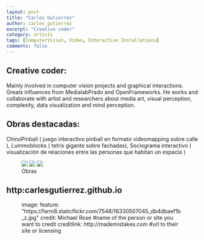```yaml
---
layout: post
title: "Carles Gutierrez"
author: carles_gutierrez
excerpt: "Creative coder"
category: artists
tags: [ComputerVision, Video, Interactive Installations]
comments: false
---
```


## Creative coder: 
Mainly involved in computer vision projects and graphical interactions. Greats influences from MedialabPrado and OpenFrameworks. He works and collaborate with artist and researchers about media art, visual perception, complexity, data visualization and mind perception.

## Obras destacadas: 
ChinoPinball ( juego interactivo pinball en formato videomapping sobre calle ), Lummoblocks ( tetris gigante sobre fachadas), Sociograma interactivo ( visualización de relaciones entre las personas que habitan un espacio )

<figure class="third">
	<img src="https://farm8.staticflickr.com/7548/16330507045_db4dbaef1b_z.jpg">
	<img src="https://farm9.staticflickr.com/8677/15412680174_af9c97a2a2_z.jpg">
	<img src="https://farm8.staticflickr.com/7564/16142865578_1f47f9deba_z.jpg">
	<figcaption>Obras</figcaption>
</figure>

## http:carlesgutierrez.github.io

<figure class="one">
image:
  feature: "https://farm8.staticflickr.com/7548/16330507045_db4dbaef1b_z.jpg"
  credit: Michael Rose #name of the person or site you want to credit
  creditlink: http://mademistakes.com #url to their site or licensing
</figure>

